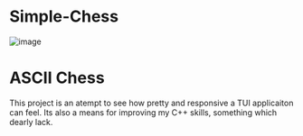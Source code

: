 # Simple-Chess
![image](https://user-images.githubusercontent.com/7152569/234726842-898c1597-fa68-42c6-af3f-bf2e014afeb5.png)

# ASCII Chess
This project is an atempt to see how pretty and responsive a TUI applicaiton can feel. Its also a means for improving my C++ skills, something which dearly lack. 

